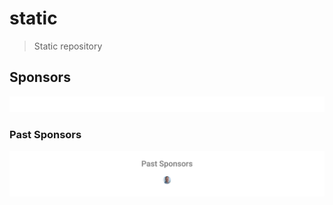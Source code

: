 # static
> Static repository

## Sponsors

![Sponsors](https://github.com/miggi92/static/blob/master/sponsors.svg)

### Past Sponsors

![Past sponsors](https://github.com/miggi92/static/blob/master/sponsors.past.svg)
